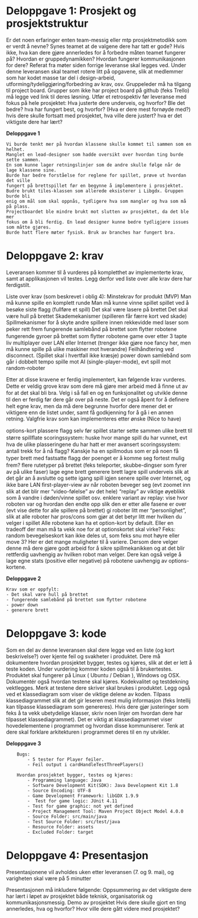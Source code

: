 # Deloppgave 1: Prosjekt og prosjektstruktur 
Er det noen erfaringer enten team-messig eller mtp prosjektmetodikk som er verdt å 
nevne? Synes teamet at de valgene dere har tatt er gode? Hvis ikke, hva kan dere 
gjøre annerledes for å forbedre måten teamet fungerer på?
Hvordan er gruppedynamikken?
Hvordan fungerer kommunikasjonen for dere?
Referat fra møter siden forrige leveranse skal legges ved. 
Under denne leveransen skal teamet rotere litt på opgavene, 
slik at medlemmer som har kodet masse tar del i design-arbeid, 
utforming/tydeliggjøring/forbedring av krav, osv.
Gruppeleder må ha tilgang til project board. Grupper som ikke har 
project board på github (feks Trello) må legge ved link til deres løsning.
Utfør et retrospektiv før leveranse med fokus på hele prosjektet:
Hva justerte dere underveis, og hvorfor? Ble det bedre? hva har fungert best, 
og hvorfor? (Hva er dere mest fornøyde med?) hvis dere skulle fortsatt med prosjektet, 
hva ville dere justert? hva er det viktigste dere har lært? 

**Deloppgave 1**

    Vi burde tenkt mer på hvordan klassene skulle kommet til sammen som en helhet. 
    Manglet en lead-designer som hadde oversikt over hvordan ting burde sette sammen.
    En som kunne lager retningslinjer som de andre skulle følge når de lage klassene sine.
    Burde har bedre forståelse for reglene for spillet, prøve ut hvordan det ville
    fungert på brettspillet før en begynne å implementere i prosjektet.
    Budre brukt tiles-klassen som allerede eksisterer i Libgdx. Gruppen burde bli
    enig om mål som skal oppnås, tydligere hva som mangler og hva som må på plass.
    Projectboardet ble mindre brukt mot slutten av prosjektet, da det ble mer
    fokus om å bli ferdig. En lead designer kunne bedre tydligjøre issues som måtte gjøres.
    Burde hatt flere møter fysisk. Bruk av branches har fungert bra.
    

# Deloppgave 2: krav 
Leveransen kommer til å vurderes på kompletthet av implementerte krav, 
samt at applikasjonen vil testes. Legg derfor ved liste over alle krav dere har ferdigstilt.

Liste over krav (som beskrevet i oblig 4): Minstekrav for produkt (MVP)
Man må kunne spille en komplett runde 
Man må kunne vinne spillet spillet ved å besøke siste ﬂagg (fullføre et spill) 
Det skal være lasere på brettet 
Det skal være hull på brettet 
Skademekanismer (spilleren får færre kort ved skade) 
Spillmekanismer for å skyte andre spillere innen rekkevidde med laser som peker rett frem 
fungerende samlebånd på brettet som ﬂytter robotene 
fungerende gyroer på brettet som ﬂytter robotene 
game over etter 3 tapte liv 
multiplayer over LAN eller Internet (trenger ikke gjøre noe fancy her, men må kunne spille på ulike maskiner mot hverandre) 
Feilhåndtering ved disconnect. (Spillet skal i hvertfall ikke kræsje) 
power down
samlebånd som går i dobbelt tempo 
spille mot AI (single-player-mode), evt spill mot random-roboter

Etter at disse kravene er ferdig implementert, kan følgende krav vurderes. 
Dette er veldig grove krav som dere må gjøre mer arbeid med å ﬁnne ut av for at 
det skal bli bra. Velg i så fall en og en funksjonalitet og utvikle denne til 
den er ferdig før dere går over på neste. Det er også åpent for å deﬁnere helt 
egne krav, men da må dere begrunne hvorfor dere mener det er viktigere enn de listet 
under, samt få godkjenning for å gå i en annen retning. Valgfrie krav som kan 
implementeres etter ønske (Nice to have)

options-kort 
plassere ﬂagg selv før spillet starter 
sette sammen ulike brett til større spillﬂate 
scoringssystem: huske hvor mange spill du har vunnet, evt hva de ulike plasseringene du har hatt er 
mer avansert scoringssystem: antall trekk for å nå ﬂagg? Kanskje ha en spillmodus som er på noen få typer brett med fastsatte ﬂagg der poenget er å komme seg fortest mulig frem? 
ﬂere rutetyper på brettet (feks teleporter, skubbe-dingser som fyrer av på ulike faser) 
lage egne brett
generere brett 
lagre spill underveis slik at det går an å avslutte og sette igang spill igjen senere 
spille over Internet, og ikke bare LAN 
ﬁrst-player-view av når roboten beveger seg (evt zoomet inn slik at det blir mer “video-følelse” av det hele) 
“replay” av viktige øyeblikk som å vandre i døden/vinne spillet osv. 
enklere variant av replay: vise hvor roboten var og hvordan den endte opp slik den er etter alle fasene er over (evt vise dette for alle spillere på brettet) 
gi roboter litt mer “personlighet”, slik at alle roboter har pros/cons som gjør at det betyr litt mer hvilken du velger i spillet 
Alle robotene kan ha et option-kort by default. Eller en tradeoff der man må ta vekk noe for at optionskortet skal virke? Feks: random bevegelseskort kan ikke deles ut, som feks snu mot høyre eller move 3? Her er det mange muligheter til å variere. Dersom dere velger denne må dere gjøre godt arbeid for å sikre spillmekanikken og at det blir rettferdig uavhengig av hvilken robot man velger. Dere kan også velge å lage egne stats (positive eller negative) på robotene uavhengig av options-kortene. 

**Deloppgave 2**

    Krav som er oppfylt:
    - Det skal være hull på brettet 
    - fungerende samlebånd på brettet som ﬂytter robotene 
    - power down
    - generere brett

# Deloppgave 3: kode 
Som en del av denne leveransen skal dere legge ved en liste (og kort beskrivelse?) over kjente feil og svakheter i produktet.
Dere må dokumentere hvordan prosjektet bygger, testes og kjøres, slik at det er lett å teste koden. Under vurdering kommer koden også til å brukertestes.
Produktet skal fungerer på Linux ( Ubuntu / Debian ), Windows og OSX. 
Dokumentér også hvordan testene skal kjøres. 
Kodekvalitet og testdekning vektlegges. Merk at testene dere skriver skal brukes i produktet.
Legg også ved et klassediagram som viser de viktige delene av koden. Tilpass klassediagrammet slik at det gir leseren mest mulig informasjon (feks Intellij kan tilpasse klassediagram som genereres). Hvis dere
gjør justeringer som feks å ta vekk ubetydelige klasser, skriv noen linjer om hvordan dere har tilpasset klassediagrammet). Det er viktig at klassediagrammet viser hovedelementene i programmet og hvordan disse kommuniserer. Tenk at dere skal forklare arkitekturen i programmet deres til en ny utvikler. 

**Deloppgave 3**

        Bugs:
            - 5 tester for Player feiler.
            - Feil output i cardHandleTestThreePlayers()
        
        Hvordan prosjektet bygger, testes og kjøres:
            - Programming language: Java
            - Software Development Kit(SDK): Java Development Kit 1.8
            - Source Encoding: UTF-8
            - Game Development Framework: libGDX 1.9.9 
            -  Test for game logic: JUnit 4.11
            - Test for game graphic: not yet defined
            - Project Management Tool: Maven Project Object Model 4.0.0
            - Source Folder: src/main/java 
            - Test Source Folder: src/test/java 
            - Resource Folder: assets
            - Excluded Folder: target
    

# Deloppgave 4: Presentasjon
Presentasjonene vil avholdes uken etter leveransen (7. og 9. mai), og varigheten skal være på 5 minutter

Presentasjonen må inkludere følgende:
Oppsummering av det viktigste dere har lært i løpet av prosjektet både teknisk, organisatorisk og kommunikasjonsmessig. 
Demo av prosjektet 
Hvis dere skulle gjort en ting annerledes, hva og hvorfor? 
Hvor ville dere gått videre med prosjektet? 